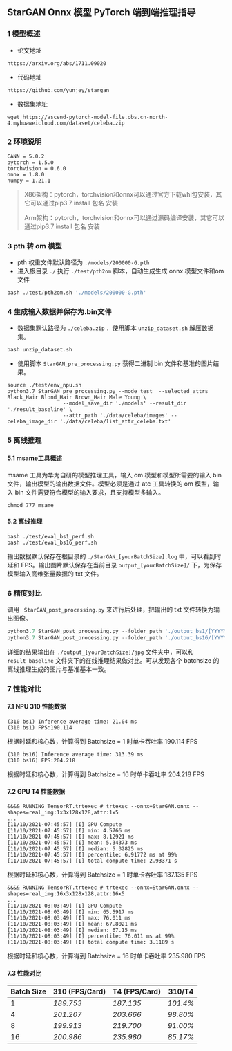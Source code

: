 ## StarGAN Onnx 模型 PyTorch 端到端推理指导

### 1 模型概述

- 论文地址

```
https://arxiv.org/abs/1711.09020
```

- 代码地址

```
https://github.com/yunjey/stargan
```

- 数据集地址

```
wget https://ascend-pytorch-model-file.obs.cn-north-4.myhuaweicloud.com/dataset/celeba.zip
```



### 2 环境说明

```
CANN = 5.0.2
pytorch = 1.5.0
torchvision = 0.6.0
onnx = 1.8.0
numpy = 1.21.1
```

> X86架构：pytorch，torchvision和onnx可以通过官方下载whl包安装，其它可以通过pip3.7 install 包名 安装
>
> Arm架构：pytorch，torchvision和onnx可以通过源码编译安装，其它可以通过pip3.7 install 包名 安装



### 3 pth 转 om 模型

- pth 权重文件默认路径为  `./models/200000-G.pth`
- 进入根目录 `./` 执行 `./test/pth2om` 脚本，自动生成生成 onnx 模型文件和om文件

```py
bash ./test/pth2om.sh './models/200000-G.pth'
```



### 4 生成输入数据并保存为.bin文件

- 数据集默认路径为 `./celeba.zip` ，使用脚本 `unzip_dataset.sh` 解压数据集。

```
bash unzip_dataset.sh
```

- 使用脚本 `StarGAN_pre_processing.py` 获得二进制 bin 文件和基准的图片结果。

```
source ./test/env_npu.sh
python3.7 StarGAN_pre_processing.py --mode test  --selected_attrs Black_Hair Blond_Hair Brown_Hair Male Young \
                  --model_save_dir './models' --result_dir './result_baseline' \
                  --attr_path './data/celeba/images' --celeba_image_dir './data/celeba/list_attr_celeba.txt'
```



### 5 离线推理

####  5.1 msame工具概述

msame 工具为华为自研的模型推理工具，输入 om 模型和模型所需要的输入 bin 文件，输出模型的输出数据文件。模型必须是通过 atc 工具转换的 om 模型，输入 bin 文件需要符合模型的输入要求，且支持模型多输入。

```
chmod 777 msame
```

####  5.2 离线推理

```
bash ./test/eval_bs1_perf.sh
bash ./test/eval_bs16_perf.sh
```

输出数据默认保存在根目录的 `./StarGAN_[yourBatchSize].log` 中，可以看到时延和 FPS。输出图片默认保存在当前目录 `output_[yourBatchSize]/` 下，为保存模型输入高维张量数据的 txt 文件。



### 6 精度对比

调用 ` StarGAN_post_processing.py` 来进行后处理，把输出的 txt 文件转换为输出图像。

```python
python3.7 StarGAN_post_processing.py --folder_path './output_bs1/[YYYYMMDD_HHMMSS]' --batch_size 1
python3.7 StarGAN_post_processing.py --folder_path './output_bs16/[YYYYMMDD_HHMMSS]' --batch_size 16
```

详细的结果输出在 `./output_[yourBatchSize]/jpg` 文件夹中，可以和 `result_baseline` 文件夹下的在线推理结果做对比。可以发现各个 batchsize 的离线推理生成的图片与基准基本一致。



### 7 性能对比

#### 7.1 NPU 310 性能数据
```
(310 bs1) Inference average time: 21.04 ms
(310 bs1) FPS:190.114
```

根据时延和核心数，计算得到 Batchsize = 1 时单卡吞吐率 190.114 FPS

```
(310 bs16) Inference average time: 313.39 ms
(310 bs16) FPS:204.218
```

根据时延和核心数，计算得到 Batchsize = 16 时单卡吞吐率 204.218 FPS

#### 7.2 GPU T4 性能数据

```
&&&& RUNNING TensorRT.trtexec # trtexec --onnx=StarGAN.onnx --shapes=real_img:1x3x128x128,attr:1x5
...
[11/10/2021-07:45:57] [I] GPU Compute
[11/10/2021-07:45:57] [I] min: 4.5766 ms
[11/10/2021-07:45:57] [I] max: 8.12921 ms
[11/10/2021-07:45:57] [I] mean: 5.34373 ms
[11/10/2021-07:45:57] [I] median: 5.32825 ms
[11/10/2021-07:45:57] [I] percentile: 6.91772 ms at 99%
[11/10/2021-07:45:57] [I] total compute time: 2.93371 s
```

根据时延和核心数，计算得到 Batchsize = 1 时单卡吞吐率 187.135 FPS

```
&&&& RUNNING TensorRT.trtexec # trtexec --onnx=StarGAN.onnx --shapes=real_img:16x3x128x128,attr:16x5
...
[11/10/2021-08:03:49] [I] GPU Compute
[11/10/2021-08:03:49] [I] min: 65.5917 ms
[11/10/2021-08:03:49] [I] max: 76.011 ms
[11/10/2021-08:03:49] [I] mean: 67.8021 ms
[11/10/2021-08:03:49] [I] median: 67.15 ms
[11/10/2021-08:03:49] [I] percentile: 76.011 ms at 99%
[11/10/2021-08:03:49] [I] total compute time: 3.1189 s
```

根据时延和核心数，计算得到 Batchsize = 16 时单卡吞吐率 235.980 FPS

#### 7.3 性能对比

| Batch Size | 310 (FPS/Card) | T4 (FPS/Card) | 310/T4   |
| ---------- | -------------- | ------------- | -------- |
| 1          | *189.753*      | *187.135*     | *101.4%* |
| 4          | *201.207*      | *203.666*     | *98.80%* |
| 8          | *199.913*      | *219.700*     | *91.00%* |
| 16         | *200.986*      | *235.980*     | *85.17%* |

